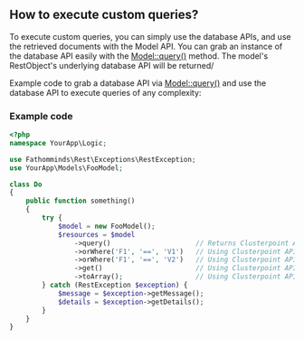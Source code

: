 ## How to execute custom queries? ##

To execute custom queries, you can simply use the database APIs, and use the retrieved documents with the Model API. You can grab an instance of the database API easily with the [Model::query()](../api/model/query.md) method. The model's RestObject's underlying database API will be returned/

Example code to grab a database API via [Model::query()](../api/model/query.md) and use the database API to execute queries of any complexity:

### Example code ###

```php
<?php
namespace YourApp\Logic;

use Fathomminds\Rest\Exceptions\RestException;
use YourApp\Models\FooModel;

class Do
{
    public function something()
    {
        try {
            $model = new FooModel();
            $resources = $model
                ->query()                     // Returns Clusterpoint API
                ->orWhere('F1', '==', 'V1')   // Using Clusterpoint API
                ->orWhere('F1', '==', 'V2')   // Using Clusterpoint API
                ->get()                       // Using Clusterpoint API
                ->toArray();                  // Using Clusterpoint API
        } catch (RestException $exception) {
            $message = $exception->getMessage();
            $details = $exception->getDetails();
        }
    }
}

```
